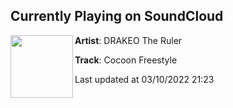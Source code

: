 ## Currently Playing on SoundCloud

[<img align="left" width="100" src="https://i1.sndcdn.com/artworks-000544342566-sjpfr3-t500x500.jpg">](https://soundcloud.com/drakeo-the-ruler/cocoon-so-cold?in=drakeo-the-ruler/sets/so-cold-i-do-em)

**Artist**: DRAKEO The Ruler 

**Track**: Cocoon Freestyle

Last updated at 03/10/2022 21:23

